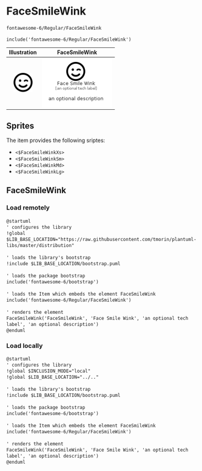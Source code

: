 # FaceSmileWink


```text
fontawesome-6/Regular/FaceSmileWink
```

```text
include('fontawesome-6/Regular/FaceSmileWink')
```



| Illustration | FaceSmileWink |
| :---: | :---: |
| ![illustration for Illustration](../../fontawesome-6/Regular/FaceSmileWink.png) | ![illustration for FaceSmileWink](../../fontawesome-6/Regular/FaceSmileWink.Local.png) |



## Sprites
The item provides the following sriptes:

- `<$FaceSmileWinkXs>`
- `<$FaceSmileWinkSm>`
- `<$FaceSmileWinkMd>`
- `<$FaceSmileWinkLg>`





## FaceSmileWink

### Load remotely
```plantuml
@startuml
' configures the library
!global $LIB_BASE_LOCATION="https://raw.githubusercontent.com/tmorin/plantuml-libs/master/distribution"

' loads the library's bootstrap
!include $LIB_BASE_LOCATION/bootstrap.puml

' loads the package bootstrap
include('fontawesome-6/bootstrap')

' loads the Item which embeds the element FaceSmileWink
include('fontawesome-6/Regular/FaceSmileWink')

' renders the element
FaceSmileWink('FaceSmileWink', 'Face Smile Wink', 'an optional tech label', 'an optional description')
@enduml
```

### Load locally
```plantuml
@startuml
' configures the library
!global $INCLUSION_MODE="local"
!global $LIB_BASE_LOCATION="../.."

' loads the library's bootstrap
!include $LIB_BASE_LOCATION/bootstrap.puml

' loads the package bootstrap
include('fontawesome-6/bootstrap')

' loads the Item which embeds the element FaceSmileWink
include('fontawesome-6/Regular/FaceSmileWink')

' renders the element
FaceSmileWink('FaceSmileWink', 'Face Smile Wink', 'an optional tech label', 'an optional description')
@enduml
```

